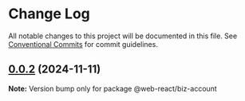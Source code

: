 # Change Log

All notable changes to this project will be documented in this file.
See [Conventional Commits](https://conventionalcommits.org) for commit guidelines.

## [0.0.2](https://github.com/weidyg/web-react/compare/@web-react/biz-account@0.0.2...@web-react/biz-account@0.0.2) (2024-11-11)

**Note:** Version bump only for package @web-react/biz-account

